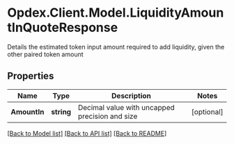 # Opdex.Client.Model.LiquidityAmountInQuoteResponse
Details the estimated token input amount required to add liquidity, given the other paired token amount

## Properties

Name | Type | Description | Notes
------------ | ------------- | ------------- | -------------
**AmountIn** | **string** | Decimal value with uncapped precision and size | [optional] 

[[Back to Model list]](../README.md#documentation-for-models) [[Back to API list]](../README.md#documentation-for-api-endpoints) [[Back to README]](../README.md)

